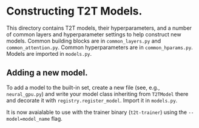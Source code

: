 # Constructing T2T Models.

This directory contains T2T models, their hyperparameters, and a number
of common layers and hyperparameter settings to help construct new models.
Common building blocks are in `common_layers.py` and `common_attention.py`.
Common hyperparameters are in `common_hparams.py`. Models are imported in
`models.py`.

## Adding a new model.

To add a model to the built-in set, create a new file (see, e.g.,
`neural_gpu.py`) and write your model class inheriting from `T2TModel` there and
decorate it with `registry.register_model`. Import it in `models.py`.

It is now avaialable to use with the trainer binary (`t2t-trainer`) using the
`--model=model_name` flag.
